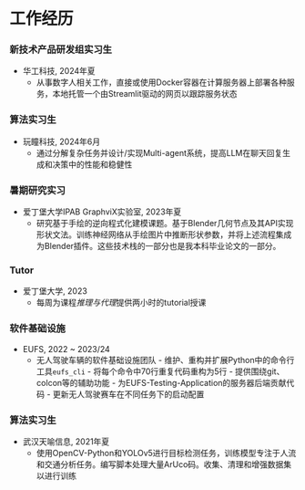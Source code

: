 # 工作经历

### 新技术产品研发组实习生

- 华工科技, 2024年夏
  - 从事数字人相关工作，直接或使用Docker容器在计算服务器上部署各种服务，本地托管一个由Streamlit驱动的网页以跟踪服务状态

### 算法实习生

- 玩瞳科技, 2024年6月
  - 通过分解复杂任务并设计/实现Multi-agent系统，提高LLM在聊天回复生成和决策中的性能和稳健性

### 暑期研究实习

- 爱丁堡大学IPAB GraphviX实验室, 2023年夏
  - 研究基于手绘的逆向程式化建模课题。基于Blender几何节点及其API实现形状文法。训练神经网络从手绘图片中推断形状参数，并将上述流程集成为Blender插件。这些技术栈的一部分也是我本科毕业论文的一部分。

### Tutor

- 爱丁堡大学, 2023
  - 每周为课程*推理与代理*提供两小时的tutorial授课

### 软件基础设施

- EUFS, 2022 ~ 2023/24
  - 无人驾驶车辆的软件基础设施团队
            - 维护、重构并扩展Python中的命令行工具`eufs_cli`
                - 将每个命令中70行重复代码重构为5行
            - 提供围绕git、colcon等的辅助功能
            - 为EUFS-Testing-Application的服务器后端贡献代码
            - 更新无人驾驶赛车在不同任务下的启动配置

### 算法实习生

- 武汉天喻信息, 2021年夏
  - 使用OpenCV-Python和YOLOv5进行目标检测任务，训练模型专注于人流和交通分析任务。编写脚本处理大量ArUco码。收集、清理和增强数据集以进行训练
